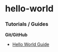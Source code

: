 # hello-world

### Tutorials / Guides

**Git/GitHub**

- [Hello World Guide](http://guides.github.com/activities/hello-world)
